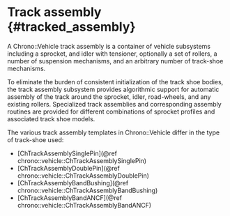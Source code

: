 Track assembly {#tracked_assembly}
==================================

A Chrono::Vehicle track assembly is a container of vehicle subsystems including a sprocket, and idler with tensioner, optionally a set of rollers, a number of suspension mechanisms, and an arbitrary number of track-shoe mechanisms.

To eliminate the burden of consistent initialization of the track shoe bodies, the track assembly subsystem provides algorithmic support for automatic assembly of the track around the sprocket, idler, road-wheels, and any existing rollers.  Specialized track assemblies and corresponding assembly routines are provided for different combinations of sprocket profiles and associated track shoe models.

The various track assembly templates in Chrono::Vehicle differ in the type of track-shoe used:
- [ChTrackAssemblySinglePin](@ref chrono::vehicle::ChTrackAssemblySinglePin)
- [ChTrackAssemblyDoublePin](@ref chrono::vehicle::ChTrackAssemblyDoublePin)
- [ChTrackAssemblyBandBushing](@ref chrono::vehicle::ChTrackAssemblyBandBushing)
- [ChTrackAssemblyBandANCF](@ref chrono::vehicle::ChTrackAssemblyBandANCF)
